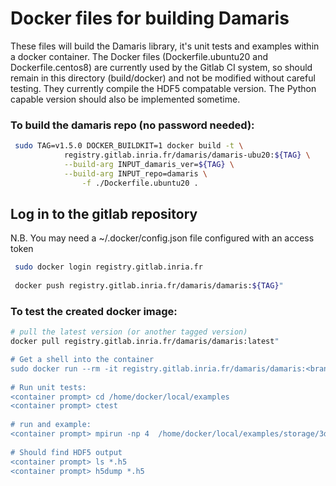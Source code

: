 # Docker files for building Damaris
These files will build the Damaris library, it's unit tests and examples within a docker container.
The Docker files (Dockerfile.ubuntu20 and Dockerfile.centos8) are currently used by the Gitlab CI system,
so should remain in this directory (build/docker) and not be modified without careful testing.
They currently compile the HDF5 compatable version. The Python capable version should also be implemented sometime.

### To build the damaris repo (no password needed):
```bash
 sudo TAG=v1.5.0 DOCKER_BUILDKIT=1 docker build -t \
            registry.gitlab.inria.fr/damaris/damaris-ubu20:${TAG} \
            --build-arg INPUT_damaris_ver=${TAG} \
            --build-arg INPUT_repo=damaris \
                -f ./Dockerfile.ubuntu20 .
```


## Log in to the gitlab repository 
 N.B. You may need a ~/.docker/config.json file configured with an access token
```bash
 sudo docker login registry.gitlab.inria.fr
 
 docker push registry.gitlab.inria.fr/damaris/damaris:${TAG}"
```

### To test the created docker image:
```bash
# pull the latest version (or another tagged version)
docker pull registry.gitlab.inria.fr/damaris/damaris:latest"

# Get a shell into the container
sudo docker run --rm -it registry.gitlab.inria.fr/damaris/damaris:<branch> /bin/bash
 
# Run unit tests:
<container prompt> cd /home/docker/local/examples
<container prompt> ctest
 
# run and example:
<container prompt> mpirun -np 4  /home/docker/local/examples/storage/3dmesh /home/docker/local/examples/storage/3dmesh.xml [-v] [-r]
 
# Should find HDF5 output
<container prompt> ls *.h5
<container prompt> h5dump *.h5
```